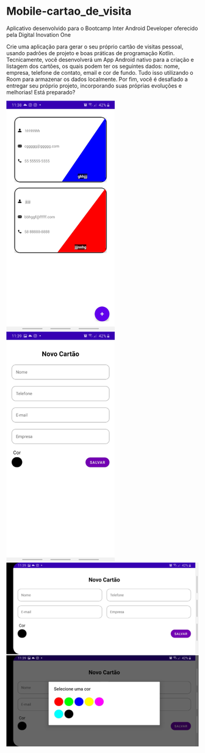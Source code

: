 # Mobile-cartao_de_visita
Aplicativo desenvolvido para o Bootcamp Inter Android Developer oferecido pela Digital Inovation One

Crie uma aplicação para gerar o seu próprio cartão de visitas pessoal, usando padrões de projeto e boas práticas de programação Kotlin. Tecnicamente, você desenvolverá um App Android nativo para a criação e listagem dos cartões, os quais podem ter os seguintes dados: nome, empresa, telefone de contato, email e cor de fundo. Tudo isso utilizando o Room para armazenar os dados localmente. Por fim, você é desafiado a entregar seu próprio projeto, incorporando suas próprias evoluções e melhorias! Está preparado?

<img src="capturas/1.jpg" height="600px" />
<img src="capturas/2.jpg" height="600px" />
<img src="capturas/3.jpg" width="600px" />
<img src="capturas/4.jpg" width="600px" />
